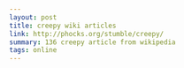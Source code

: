 ```yaml
---
layout: post
title: creepy wiki articles
link: http://phocks.org/stumble/creepy/
summary: 136 creepy article from wikipedia
tags: online
---
```


